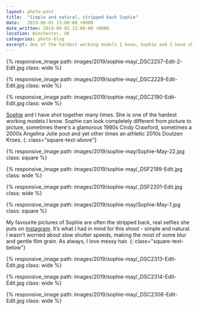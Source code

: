 ```yaml
---
layout: photo-post
title:  "Simple and natural, stripped back Sophie"
date:   2019-06-01 13:00:00 +0000
date_written: 2019-06-01 13:00:00 +0000
location: Winchester, UK
categories: photo-blog
excerpt: One of the hardest working models I know, Sophie and I have shot together many times. For this shoot we did something simple and relaxed, not worrying too much about slow shutter speeds and making the most of some gentle film grain.
---
```

{% responsive_image path: images/2019/sophie-may/_DSC2257-Edit-2-Edit.jpg class: wide %}

{% responsive_image path: images/2019/sophie-may/_DSC2229-Edit-Edit.jpg class: wide %}

{% responsive_image path: images/2019/sophie-may/_DSC2190-Edit-Edit.jpg class: wide %}

[Sophie](https://www.instagram.com/sophiewaldron/) and I have shot together many times. She is one of the hardest working models I know. Sophie can look completely different from picture to picture, sometimes there's a glamorous 1980s Cindy Crawford, sometimes a 2000s Angelina Jolie pout and yet other times an athletic 2010s Doutzen Kroes.
{: class="square-text-above"}

{% responsive_image path: images/2019/sophie-may/Sophie-May-22.jpg class: square %}

{% responsive_image path: images/2019/sophie-may/_DSF2199-Edit.jpg class: wide %}

{% responsive_image path: images/2019/sophie-may/_DSF2201-Edit.jpg class: wide %}

{% responsive_image path: images/2019/sophie-may/Sophie-May-1.jpg class: square %}

My favourite pictures of Sophie are often the stripped back, real selfies she puts on [Instagram](https://www.instagram.com/sophiewaldron/). It’s what I had in mind for this shoot - simple and natural. I wasn't worried about slow shutter speeds, making the most of some blur and gentle film grain. As always, I love messy hair.
{: class="square-text-below"}

{% responsive_image path: images/2019/sophie-may/_DSC2313-Edit-Edit.jpg class: wide %}

{% responsive_image path: images/2019/sophie-may/_DSC2314-Edit-Edit.jpg class: wide %}

{% responsive_image path: images/2019/sophie-may/_DSC2308-Edit-Edit.jpg class: wide %}
